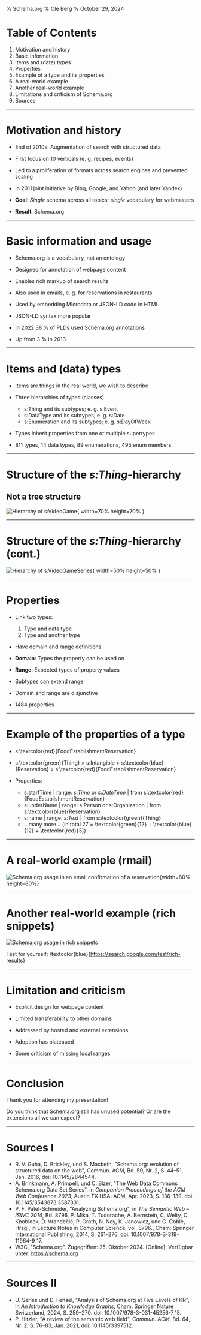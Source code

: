 % Schema.org
% Ole Berg
% October 29, 2024

# Table of Contents

1. Motivation and history
2. Basic information
3. Items and (data) types
4. Properties
5. Example of a type and its properties
6. A real-world example
7. Another real-world example
8. Limitations and criticism of Schema.org
9. Sources

---

# Motivation and history

* End of 2010s: Augmentation of search with structured data

* First focus on 10 verticals (e. g. recipes, events)

* Led to a proliferation of formats across search engines and prevented scaling

* In 2011 joint initiative by Bing, Google, and Yahoo (and later Yandex)

* **Goal**: *Single* schema across all topics; *single* vocabulary for webmasters

* **Result**: Schema.org

---

# Basic information and usage

* Schema.org is a vocabulary, not an ontology

* Designed for annotation of webpage content

* Enables rich markup of search results

* Also used in emails, e. g. for reservations in restaurants

* Used by embedding Microdata or JSON-LD code in HTML

* JSON-LD syntax more popular

* In 2022 38 % of PLDs used Schema.org annotations

* Up from 3 % in 2013

---

# Items and (data) types

* Items are things in the real world, we wish to describe

* Three hierarchies of types (classes)

  * s:Thing and its subtypes; e. g. s:Event
  * s:DataType and its subtypes; e. g. s:Date
  * s:Enumeration and its subtypes; e. g. s:DayOfWeek

* Types inherit properties from one or multiple supertypes

* 811 types, 14 data types, 89 enumerations, 495 enum members

---

# Structure of the *s:Thing*-hierarchy

## Not a tree structure

![Hierarchy of s:VideoGame](images/file.png){ width=70% height=70% }

---

# Structure of the *s:Thing*-hierarchy (cont.)

![Hierarchy of s:VideoGameSeries](images/file%20(1).png){ width=50% height=50% }

---

# Properties

* Link two types:
  1. Type and data type
  2. Type and another type

* Have domain and range definitions

* **Domain**: Types the property can be used on

* **Range**: Expected types of property values

* Subtypes can extend range

* Domain and range are disjunctive

* 1484 properties

---

# Example of the properties of a type

* s:\textcolor{red}{FoodEstablishmentReservation}

* s:\textcolor{green}{Thing} > s:Intangible > s:\textcolor{blue}{Reservation} > s:\textcolor{red}{FoodEstablishmentReservation}

* Properties:
  * s:startTime | range: *s:Time* or *s:DateTime* | from s:\textcolor{red}{FoodEstablishmentReservation}
  * s:underName | range: s:Person or s:Organization | from s:\textcolor{blue}{Reservation}
  * s:name | range: *s:Text* | from s:\textcolor{green}{Thing}
  * ...many more... (in total 27 = \textcolor{green}{12} + \textcolor{blue}{12} + \textcolor{red}{3})

---

# A real-world example (rmail)

![Schema.org usage in an email confirmation of a reservation](images/Bild2.png){width=80% height=80%}

---

# Another real-world example (rich snippets)

[![Schema.org usage in rich snippets](images/Bild5.png)](https://search.google.com/test/rich-results/result?id=UtfvXcS6-Xqn7jYN4FG8JQ)

Test for yourself: \textcolor{blue}{https://search.google.com/test/rich-results}

---

# Limitation and criticism

* Explicit design for webpage content

* Limited transferability to other domains

* Addressed by hosted and external extensions

* Adoption has plateaued

* Some criticism of missing local ranges

---

# Conclusion

Thank you for attending my presentation!

Do you think that Schema.org still has unused potential? Or are the extensions all we can expect?

---

# Sources I

* R. V. Guha, D. Brickley, und S. Macbeth, "Schema.org: evolution of structured data on the web", Commun. ACM, Bd. 59, Nr. 2, S. 44–51, Jan. 2016, doi: 10.1145/2844544.
* A. Brinkmann, A. Primpeli, und C. Bizer, "The Web Data Commons Schema.org Data Set Series", in *Companion Proceedings of the ACM Web Conference 2023*, Austin TX USA: ACM, Apr. 2023, S. 136–139. doi: 10.1145/3543873.3587331.
* P. F. Patel-Schneider, "Analyzing Schema.org", in *The Semantic Web – ISWC 2014*, Bd. 8796, P. Mika, T. Tudorache, A. Bernstein, C. Welty, C. Knoblock, D. Vrandečić, P. Groth, N. Noy, K. Janowicz, und C. Goble, Hrsg., in Lecture Notes in Computer Science, vol. 8796., Cham: Springer International Publishing, 2014, S. 261–276. doi: 10.1007/978-3-319-11964-9_17.
* W3C, "Schema.org". Zugegriffen: 25. Oktober 2024. \[Online\]. Verfügbar unter: <https://schema.org>

---

# Sources II

* U. Serles und D. Fensel, "Analysis of Schema.org at Five Levels of KR", in *An Introduction to Knowledge Graphs*, Cham: Springer Nature Switzerland, 2024, S. 259–270. doi: 10.1007/978-3-031-45256-7_15.
* P. Hitzler, "A review of the semantic web field", *Commun. ACM*, Bd. 64, Nr. 2, S. 76–83, Jan. 2021, doi: 10.1145/3397512.
